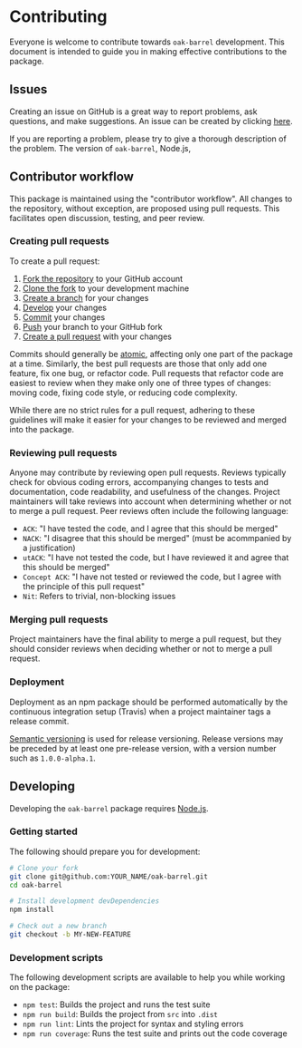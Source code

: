 # Contributing

Everyone is welcome to contribute towards `oak-barrel` development. This document is intended to guide you in making
effective contributions to the package.

## Issues

Creating an issue on GitHub is a great way to report problems, ask questions, and make suggestions. An issue can be
created by clicking [here](https://github.com/oak-database/oak-barrel/issues/new).

If you are reporting a problem, please try to give a thorough description of the problem. The version of `oak-barrel`,
Node.js,

## Contributor workflow

This package is maintained using the "contributor workflow". All changes to the repository, without exception, are
proposed using pull requests. This facilitates open discussion, testing, and peer review.

### Creating pull requests

To create a pull request:

1. [Fork the repository](https://help.github.com/articles/fork-a-repo/) to your GitHub account
2. [Clone the fork](https://help.github.com/articles/cloning-a-repository/) to your development machine
3. [Create a branch](https://git-scm.com/book/en/v2/Git-Branching-Basic-Branching-and-Merging) for your changes
4. [Develop](#developing) your changes
5. [Commit](https://git-scm.com/book/en/v2/Git-Basics-Recording-Changes-to-the-Repository) your changes
5. [Push](https://git-scm.com/book/en/v2/Git-Branching-Remote-Branches#Pushing) your branch to your GitHub fork
6. [Create a pull request](https://help.github.com/articles/creating-a-pull-request/) with your changes

Commits should generally be [atomic](https://en.wikipedia.org/wiki/Atomic_commit#Atomic_commit_convention), affecting
only one part of the package at a time. Similarly, the best pull requests are those that only add one feature, fix one
bug, or refactor code. Pull requests that refactor code are easiest to review when they make only one of three types of
changes: moving code, fixing code style, or reducing code complexity.

While there are no strict rules for a pull request, adhering to these guidelines will make it easier for your changes to
be reviewed and merged into the package.

### Reviewing pull requests

Anyone may contribute by reviewing open pull requests. Reviews typically check for obvious coding errors, accompanying
changes to tests and documentation, code readability, and usefulness of the changes. Project maintainers will take
reviews into account when determining whether or not to merge a pull request. Peer reviews often include the following
language:

* `ACK`: "I have tested the code, and I agree that this should be merged"
* `NACK`: "I disagree that this should be merged" (must be acommpanied by a justification)
* `utACK`: "I have not tested the code, but I have reviewed it and agree that this should be merged"
* `Concept ACK`: "I have not tested or reviewed the code, but I agree with the principle of this pull request"
* `Nit`: Refers to trivial, non-blocking issues

### Merging pull requests

Project maintainers have the final ability to merge a pull request, but they should consider reviews when deciding
whether or not to merge a pull request.

### Deployment

Deployment as an npm package should be performed automatically by the continuous integration setup (Travis) when a
project maintainer tags a release commit.

[Semantic versioning](http://semver.org/) is used for release versioning. Release versions may be preceded by at least one
pre-release version, with a version number such as `1.0.0-alpha.1`.

## Developing

Developing the `oak-barrel` package requires [Node.js](https://nodejs.org/).

### Getting started

The following should prepare you for development:

```bash
# Clone your fork
git clone git@github.com:YOUR_NAME/oak-barrel.git
cd oak-barrel

# Install development devDependencies
npm install

# Check out a new branch
git checkout -b MY-NEW-FEATURE
```

### Development scripts

The following development scripts are available to help you while working on the package:

* `npm test`: Builds the project and runs the test suite
* `npm run build`: Builds the project from `src` into `.dist`
* `npm run lint`: Lints the project for syntax and styling errors
* `npm run coverage`: Runs the test suite and prints out the code coverage
